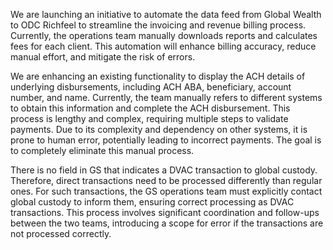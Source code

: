 We are launching an initiative to automate the data feed from Global Wealth to ODC Richfeel to streamline the invoicing and revenue billing process. Currently, the operations team manually downloads reports and calculates fees for each client. This automation will enhance billing accuracy, reduce manual effort, and mitigate the risk of errors.


We are enhancing an existing functionality to display the ACH details of underlying disbursements, including ACH ABA, beneficiary, account number, and name. Currently, the team manually refers to different systems to obtain this information and complete the ACH disbursement. This process is lengthy and complex, requiring multiple steps to validate payments. Due to its complexity and dependency on other systems, it is prone to human error, potentially leading to incorrect payments. The goal is to completely eliminate this manual process.

There is no field in GS that indicates a DVAC transaction to global custody. Therefore, direct transactions need to be processed differently than regular ones. For such transactions, the GS operations team must explicitly contact global custody to inform them, ensuring correct processing as DVAC transactions. This process involves significant coordination and follow-ups between the two teams, introducing a scope for error if the transactions are not processed correctly.
